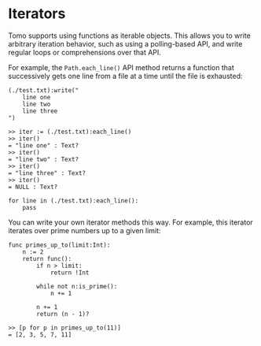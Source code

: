 # Iterators

Tomo supports using functions as iterable objects. This allows you to write
arbitrary iteration behavior, such as using a polling-based API, and write
regular loops or comprehensions over that API.

For example, the `Path.each_line()` API method returns a function that
successively gets one line from a file at a time until the file is exhausted:

```tomo
(./test.txt):write("
    line one
    line two
    line three
")

>> iter := (./test.txt):each_line()
>> iter()
= "line one" : Text?
>> iter()
= "line two" : Text?
>> iter()
= "line three" : Text?
>> iter()
= NULL : Text?

for line in (./test.txt):each_line():
    pass
```

You can write your own iterator methods this way. For example, this iterator
iterates over prime numbers up to a given limit:

```tomo
func primes_up_to(limit:Int):
    n := 2
    return func():
        if n > limit:
            return !Int

        while not n:is_prime():
            n += 1

        n += 1
        return (n - 1)?

>> [p for p in primes_up_to(11)]
= [2, 3, 5, 7, 11]
```

